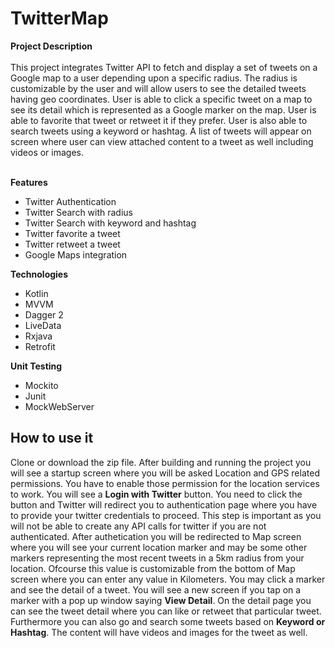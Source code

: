 # TwitterMap
**Project Description**</br></br>
This project integrates Twitter API to fetch and display a set of tweets on a Google map to a user depending upon a specific radius. The radius is customizable by the user and will allow users
to see the detailed tweets having geo coordinates. User is able to click a specific tweet on a map to see its detail which is represented as a Google marker on the map.
User is able to favorite that tweet or retweet it if they prefer.
User is also able to search tweets using a keyword or hashtag. A list of tweets will appear on screen where user can view attached content to a tweet as well including videos or images.</br></br>

**Features**</br>
- Twitter Authentication
- Twitter Search with radius
- Twitter Search with keyword and hashtag
- Twitter favorite a tweet
- Twitter retweet a tweet
- Google Maps integration

**Technologies**</br>
- Kotlin
- MVVM
- Dagger 2
- LiveData
- Rxjava
- Retrofit

**Unit Testing**</br>
- Mockito
- Junit
- MockWebServer

## How to use it</br>
Clone or download the zip file. After building and running the project you will see a startup screen where you will be asked Location and GPS related permissions.
You have to enable those permission for the location services to work. You will see a **Login with Twitter** button. You need to click the button and Twitter will redirect you to authentication page where you have to provide your twitter credentials to proceed.
This step is important as you will not be able to create any API calls for twitter if you are not authenticated. After authetication you will be redirected to Map screen where you will see your current location marker and may be some other markers representing the most recent tweets in a 5km radius from your location.
Ofcourse this value is customizable from the bottom of Map screen where you can enter any value in Kilometers.
You may click a marker and see the detail of a tweet. You will see a new screen if you tap on a marker with a pop up window saying **View Detail**. On the detail page you can see the tweet detail where you can like or retweet that particular tweet.
Furthermore you can also go and search some tweets based on **Keyword or Hashtag**. The content will have videos and images for the tweet as well.

